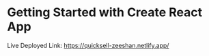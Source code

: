 # Getting Started with Create React App

Live Deployed Link: https://quicksell-zeeshan.netlify.app/

